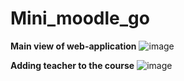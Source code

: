 # Mini_moodle_go


**Main view of web-application**
![image](https://github.com/user-attachments/assets/564e9556-f190-40c8-bff6-2a758e7fe9f0)

**Adding teacher to the course**
![image](https://github.com/user-attachments/assets/a30daed3-71a5-4bb5-b3b3-43f45f7cd197)
